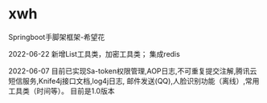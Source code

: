 # xwh
Springboot手脚架框架-希望花

2022-06-22
新增List工具类，加密工具类；
集成redis

2022-06-07
目前已实现Sa-token权限管理,AOP日志,不可重复提交注解,腾讯云短信服务,Knife4j接口文档,log4j日志,
邮件发送(QQ),人脸识别功能（离线）,常用工具类（时间等）。
目前是1.0版本

